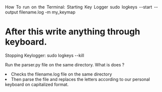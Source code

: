 <html>
<head></head>
<body>
<p align="justify">
<h>How To run on the Terminal:</h>
<h>Starting Key Logger</h>
sudo logkeys --start --output filename.log -m my_keymap

<h1>After this write anything through keyboard.</h1>

<h>Stopping Keylogger:</h>
sudo logkeys --kill

<h>Run the parser.py file on the same directory.</h>
<h>What is does ?</h>
<li>Checks the filename.log file on the same directory
<li>Then parse the file and replaces the letters according to our personal keyboard on capitalized format.

</p>
</body>
</html>
